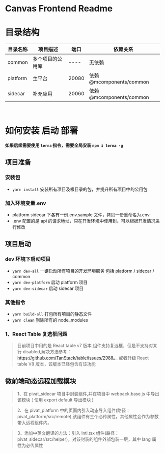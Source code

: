 # Canvas Frontend Readme

# 目录结构

| 目录名称 | 项目描述         | 端口  | 依赖关系                 |
| -------- | ---------------- | ----- | ------------------------ |
| common   | 多个项目的公用库 | ----  | 无依赖                   |
| platform | 主平台           | 20080 | 依赖 @mcomponents/common |
| sidecar  | 补充应用         | 20060 | 依赖 @mcomponents/common |

<br>

# 如何安装 启动 部署

**如果后续需要使用 `lerna` 指令，需要全局安装 `npm i lerna -g`**

## 项目准备

### 安装包

- `yarn install` 安装所有项目及根目录的包，并提升所有项目中的公用包

### 加入环境变量.env

- platform sidecar 下各有一份.env.sample 文件，拷贝一份重命名为.env
- .env 配置的是 api 的请求地址，只在开发环境中使用到，可以根据开发情况进行修改

## 项目启动

### dev 环境下启动项目

- `yarn dev-all` 一键启动所有项目的开发环境服务 包括 platform / sidecar / common
- `yarn dev-platform` 启动 platform 项目
- `yarn dev-sidecar` 启动 sidecar 项目

### 其他指令

- `yarn build-all` 打包所有项目的静态文件
- `yarn clean` 删除所有的 node_modules

### 1、React Table 复选框问题

> 目前项目中用的是 React table v7 版本,组件支持复选框，但是不支持对某行 disabled,解决方法参考：https://github.com/TanStack/table/issues/2988。 或者升级 React table V8 版本，该版本已经包含有该功能

## 微前端动态远程加载模块

> 1、在 pivat_sidecar 项目中封装组件,并在项目中 webpack.base.js 中导出该模块 ( 使用 export default 导出模块 )

> 2、在 pivat_platform 中的页面内引入动态导入组件(路径：pivat_platform/src/remote),该组件有三个必传属性，其他属性会作为参数带入远程组件内。

> 3、添加中英文翻译的方法：引入 Intl.tsx 组件(路径： pivat_sidecar/src/helper)，对该封装的组件外部包装一层，其中 lang 属性为必传属性
